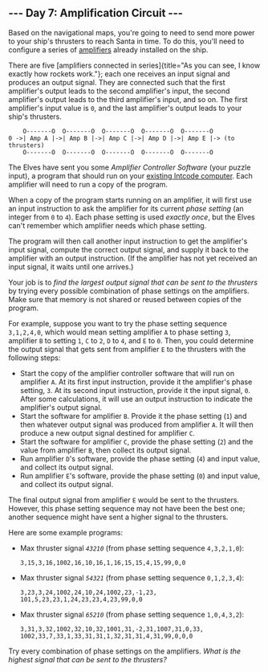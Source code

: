 ## \-\-- Day 7: Amplification Circuit \-\--

Based on the navigational maps, you\'re going to need to send more power
to your ship\'s thrusters to reach Santa in time. To do this, you\'ll
need to configure a series of
[amplifiers](https://en.wikipedia.org/wiki/Amplifier) already installed
on the ship.

There are five [amplifiers connected in
series]{title="As you can see, I know exactly how rockets work."}; each
one receives an input signal and produces an output signal. They are
connected such that the first amplifier\'s output leads to the second
amplifier\'s input, the second amplifier\'s output leads to the third
amplifier\'s input, and so on. The first amplifier\'s input value is
`0`, and the last amplifier\'s output leads to your ship\'s thrusters.

        O-------O  O-------O  O-------O  O-------O  O-------O
    0 ->| Amp A |->| Amp B |->| Amp C |->| Amp D |->| Amp E |-> (to thrusters)
        O-------O  O-------O  O-------O  O-------O  O-------O

The Elves have sent you some *Amplifier Controller Software* (your
puzzle input), a program that should run on your [existing Intcode
computer](5). Each amplifier will need to run a copy of the program.

When a copy of the program starts running on an amplifier, it will first
use an input instruction to ask the amplifier for its current *phase
setting* (an integer from `0` to `4`). Each phase setting is used
*exactly once*, but the Elves can\'t remember which amplifier needs
which phase setting.

The program will then call another input instruction to get the
amplifier\'s input signal, compute the correct output signal, and supply
it back to the amplifier with an output instruction. (If the amplifier
has not yet received an input signal, it waits until one arrives.)

Your job is to *find the largest output signal that can be sent to the
thrusters* by trying every possible combination of phase settings on the
amplifiers. Make sure that memory is not shared or reused between copies
of the program.

For example, suppose you want to try the phase setting sequence
`3,1,2,4,0`, which would mean setting amplifier `A` to phase setting
`3`, amplifier `B` to setting `1`, `C` to `2`, `D` to `4`, and `E` to
`0`. Then, you could determine the output signal that gets sent from
amplifier `E` to the thrusters with the following steps:

-   Start the copy of the amplifier controller software that will run on
    amplifier `A`. At its first input instruction, provide it the
    amplifier\'s phase setting, `3`. At its second input instruction,
    provide it the input signal, `0`. After some calculations, it will
    use an output instruction to indicate the amplifier\'s output
    signal.
-   Start the software for amplifier `B`. Provide it the phase setting
    (`1`) and then whatever output signal was produced from amplifier
    `A`. It will then produce a new output signal destined for amplifier
    `C`.
-   Start the software for amplifier `C`, provide the phase setting
    (`2`) and the value from amplifier `B`, then collect its output
    signal.
-   Run amplifier `D`\'s software, provide the phase setting (`4`) and
    input value, and collect its output signal.
-   Run amplifier `E`\'s software, provide the phase setting (`0`) and
    input value, and collect its output signal.

The final output signal from amplifier `E` would be sent to the
thrusters. However, this phase setting sequence may not have been the
best one; another sequence might have sent a higher signal to the
thrusters.

Here are some example programs:

-   Max thruster signal *`43210`* (from phase setting sequence
    `4,3,2,1,0`):

        3,15,3,16,1002,16,10,16,1,16,15,15,4,15,99,0,0

-   Max thruster signal *`54321`* (from phase setting sequence
    `0,1,2,3,4`):

        3,23,3,24,1002,24,10,24,1002,23,-1,23,
        101,5,23,23,1,24,23,23,4,23,99,0,0

-   Max thruster signal *`65210`* (from phase setting sequence
    `1,0,4,3,2`):

        3,31,3,32,1002,32,10,32,1001,31,-2,31,1007,31,0,33,
        1002,33,7,33,1,33,31,31,1,32,31,31,4,31,99,0,0,0

Try every combination of phase settings on the amplifiers. *What is the
highest signal that can be sent to the thrusters?*

